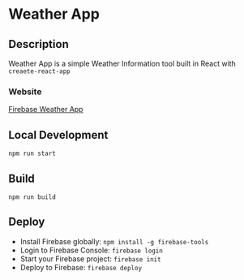 # Weather App

## Description
Weather App is a simple Weather Information tool built in React with `creaete-react-app`

### Website
[Firebase Weather App](https://weather-app-c0124.web.app/)

## Local Development
`npm run start`

## Build
`npm run build`

## Deploy
- Install Firebase globally: `npm install -g firebase-tools`
- Login to Firebase Console: `firebase login`
- Start your Firebase project: `firebase init`
- Deploy to Firebase: `firebase deploy`

